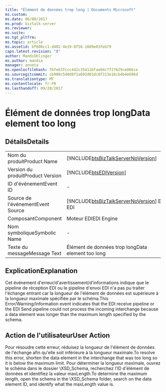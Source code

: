 ```yaml
---
title: "Élément de données trop long | Documents Microsoft"
ms.custom: 
ms.date: 06/08/2017
ms.prod: biztalk-server
ms.reviewer: 
ms.suite: 
ms.tgt_pltfrm: 
ms.topic: article
ms.assetid: bf608cc1-d482-4e19-8f56-10d9e03feb79
caps.latest.revision: "8"
author: MandiOhlinger
ms.author: mandia
manager: anneta
ms.openlocfilehash: fbfe63fccc442c35411bfae04c7f27629ce066ce
ms.sourcegitcommit: cb908c540d8f1a692d01dc8f313e16cb4b4e696d
ms.translationtype: MT
ms.contentlocale: fr-FR
ms.lasthandoff: 09/20/2017
---
```

# <a name="data-element-too-long"></a><span data-ttu-id="7828a-102">Élément de données trop long</span><span class="sxs-lookup"><span data-stu-id="7828a-102">Data element too long</span></span>
## <a name="details"></a><span data-ttu-id="7828a-103">Détails</span><span class="sxs-lookup"><span data-stu-id="7828a-103">Details</span></span>  
  
|||  
|-|-|  
|<span data-ttu-id="7828a-104">Nom du produit</span><span class="sxs-lookup"><span data-stu-id="7828a-104">Product Name</span></span>|[!INCLUDE[btsBizTalkServerNoVersion](../includes/btsbiztalkservernoversion-md.md)]|  
|<span data-ttu-id="7828a-105">Version du produit</span><span class="sxs-lookup"><span data-stu-id="7828a-105">Product Version</span></span>|[!INCLUDE[btsEDIVersion](../includes/btsediversion-md.md)]|  
|<span data-ttu-id="7828a-106">ID d'événement</span><span class="sxs-lookup"><span data-stu-id="7828a-106">Event ID</span></span>|-|  
|<span data-ttu-id="7828a-107">Source de l'événement</span><span class="sxs-lookup"><span data-stu-id="7828a-107">Event Source</span></span>|[!INCLUDE[btsBizTalkServerNoVersion](../includes/btsbiztalkservernoversion-md.md)]<span data-ttu-id="7828a-108"> EDI</span><span class="sxs-lookup"><span data-stu-id="7828a-108"> EDI</span></span>|  
|<span data-ttu-id="7828a-109">Composant</span><span class="sxs-lookup"><span data-stu-id="7828a-109">Component</span></span>|<span data-ttu-id="7828a-110">Moteur EDI</span><span class="sxs-lookup"><span data-stu-id="7828a-110">EDI Engine</span></span>|  
|<span data-ttu-id="7828a-111">Nom symbolique</span><span class="sxs-lookup"><span data-stu-id="7828a-111">Symbolic Name</span></span>|-|  
|<span data-ttu-id="7828a-112">Texte du message</span><span class="sxs-lookup"><span data-stu-id="7828a-112">Message Text</span></span>|<span data-ttu-id="7828a-113">Élément de données trop long</span><span class="sxs-lookup"><span data-stu-id="7828a-113">Data element too long</span></span>|  
  
## <a name="explanation"></a><span data-ttu-id="7828a-114">Explication</span><span class="sxs-lookup"><span data-stu-id="7828a-114">Explanation</span></span>  
 <span data-ttu-id="7828a-115">Cet événement d'erreur/d'avertissement/d'informations indique que le pipeline de réception EDI ou le pipeline d'envoi EDI n'a pas pu traiter l'échange entrant car la longueur de l'élément de données est supérieure à la longueur maximale spécifiée par le schéma.</span><span class="sxs-lookup"><span data-stu-id="7828a-115">This Error/Warning/Information event indicates that the EDI receive pipeline or the EDI Send pipeline could not process the incoming interchange because a data element was longer than the maximum length specified by the schema.</span></span>  
  
## <a name="user-action"></a><span data-ttu-id="7828a-116">Action de l'utilisateur</span><span class="sxs-lookup"><span data-stu-id="7828a-116">User Action</span></span>  
 <span data-ttu-id="7828a-117">Pour résoudre cette erreur, réduisez la longueur de l'élément de données de l'échange afin qu'elle soit inférieure à la longueur maximale.</span><span class="sxs-lookup"><span data-stu-id="7828a-117">To resolve this error, shorten the data element in the interchange that was too long so it is below the maximum limit.</span></span> <span data-ttu-id="7828a-118">Pour déterminer la longueur maximale, ouvrez le schéma dans le dossier \XSD_Schema, recherchez l'ID d'élément de données et identifiez la valeur maxLength.</span><span class="sxs-lookup"><span data-stu-id="7828a-118">To determine the maximum length, open the schema in the \XSD_Schema folder, search on the data element ID, and identify what the maxLength value is.</span></span>